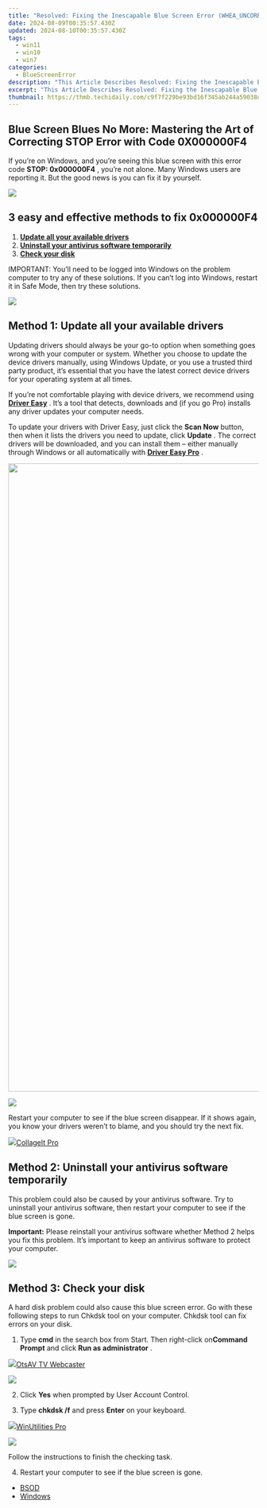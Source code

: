 ```yaml
---
title: "Resolved: Fixing the Inescapable Blue Screen Error (WHEA_UNCORRECTABLE)"
date: 2024-08-09T00:35:57.430Z
updated: 2024-08-10T00:35:57.430Z
tags:
  - win11
  - win10
  - win7
categories:
  - BlueScreenError
description: "This Article Describes Resolved: Fixing the Inescapable Blue Screen Error (WHEA_UNCORRECTABLE)"
excerpt: "This Article Describes Resolved: Fixing the Inescapable Blue Screen Error (WHEA_UNCORRECTABLE)"
thumbnail: https://thmb.techidaily.com/c9f7f229be93bd16f345ab244a59038de305839bf85f5bcd91c871e399759a89.jpg
---
```


## Blue Screen Blues No More: Mastering the Art of Correcting STOP Error with Code 0X000000F4

If you’re on Windows, and you’re seeing this blue screen with this error code **STOP: 0x000000F4** , you’re not alone. Many Windows users are reporting it. But the good news is you can fix it by yourself.

![](https://images.drivereasy.com/wp-content/uploads/2017/10/img_59db357b3699e.jpg)

## 3 easy and effective methods to fix 0x000000F4

1. **[Update all your available drivers](https://tools.techidaily.com/drivereasy/download/)**
2. **[Uninstall your antivirus software temporarily](https://tools.techidaily.com/drivereasy/download/)**
3. **[Check your disk](https://tools.techidaily.com/drivereasy/download/)**

 IMPORTANT: You’ll need to be logged into Windows on the problem computer to try any of these solutions. If you can’t log into Windows, restart it in Safe Mode, then try these solutions.

<!-- affiliate ads begin -->
<a href="https://store.movavi.com/affiliate.php?ACCOUNT=MOVAVI&AFFILIATE=108875&PATH=https%3A%2F%2Fwww.movavi.com%3FAFFILIATE%3D108875%26RESOURCE%3DMovavi%2BVideo%2BEditor%2Bbox"><img src="https://mcusercontent.com/0885a03ded3d480dca9287f12/images/6d3207fd-9f15-4c21-f0ad-59c68e6a7e2a.png" border="0"></a>
<!-- affiliate ads end -->
## Method 1: Update all your available drivers

 Updating drivers should always be your go-to option when something goes wrong with your computer or system. Whether you choose to update the device drivers manually, using Windows Update, or you use a trusted third party product, it’s essential that you have the latest correct device drivers for your operating system at all times.

 If you’re not comfortable playing with device drivers, we recommend using [**Driver Easy**](https://tools.techidaily.com/drivereasy/download/) . It’s a tool that detects, downloads and (if you go Pro) installs any driver updates your computer needs.

 To update your drivers with Driver Easy, just click the **Scan Now**   button, then when it lists the drivers you need to update, click **Update** . The correct drivers will be downloaded, and you can install them – either manually through Windows or all automatically with [**Driver Easy Pro**](https://tools.techidaily.com/drivereasy/download/) .

<!-- affiliate ads begin -->
<a href="https://twopages.pxf.io/c/5597632/1873313/18544" target="_top" id="1873313"><img src="//a.impactradius-go.com/display-ad/18544-1873313" border="0" alt="" width="1080" height="1263"/></a><img height="0" width="0" src="https://imp.pxf.io/i/5597632/1873313/18544" style="position:absolute;visibility:hidden;" border="0" />
<!-- affiliate ads end -->
![](https://images.drivereasy.com/wp-content/uploads/2017/08/img_599a5be1336da.jpg)

 Restart your computer to see if the blue screen disappear. If it shows again, you know your drivers weren’t to blame, and you should try the next fix.

<!-- affiliate ads begin -->
<a href="https://secure.2checkout.com/order/checkout.php?PRODS=4530091&QTY=1&AFFILIATE=108875&CART=1"><img src="https://www.pearlmountainsoft.com/n_img/product/cit_win/banScrn.jpg" border="0">CollageIt Pro</a>
<!-- affiliate ads end -->
##  Method 2: Uninstall your antivirus software temporarily

 This problem could also be caused by your antivirus software. Try to uninstall your antivirus software, then restart your computer to see if the blue screen is gone.

**Important:**  Please reinstall your antivirus software whether Method 2 helps you fix this problem. It’s important to keep an antivirus software to protect your computer.

<!-- affiliate ads begin -->
<a href="https://secure.2checkout.com/order/checkout.php?PRODS=32667153&QTY=1&AFFILIATE=108875&CART=1"><img src="https://www.coolmuster.com/uploads/image/20201228/feature02.png" border="0"></a>
<!-- affiliate ads end -->
## Method 3: Check your disk

 A hard disk problem could also cause this blue screen error. Go with these following steps to run Chkdsk tool on your computer. Chkdsk tool can fix errors on your disk.

 1) Type **cmd**  in the search box from Start. Then right-click on**Command Prompt**  and click **Run as administrator** .

<!-- affiliate ads begin -->
<a href="https://otszone.ots7.com/order/checkout.php?PRODS=4713324&QTY=1&AFFILIATE=108875&CART=1"><img src="https://green.ots7.com/screenshots/OtsAV/OtsAVTV1.90-300x188.jpg" border="0">OtsAV TV Webcaster</a>
<!-- affiliate ads end -->
![](https://images.drivereasy.com/wp-content/uploads/2017/10/img_59db475dd7b40.png)

 2) Click **Yes**  when prompted by User Account Control.

 3) Type **chkdsk /f**  and press **Enter**  on your keyboard.

<!-- affiliate ads begin -->
<a href="https://secure.2checkout.com/order/checkout.php?PRODS=4665597&QTY=1&AFFILIATE=108875&CART=1"><img src="https://www.pcclean.io/wp-content/uploads/2018/03/winutilities-box-130521.png" border="0">WinUtilities Pro</a>
<!-- affiliate ads end -->
![](https://images.drivereasy.com/wp-content/uploads/2017/10/img_59db47077b1d2.png)

Follow the instructions to finish the checking task.

4) Restart your computer to see if the blue screen is gone.

* [BSOD](https://tools.techidaily.com/drivereasy/download/)
* [Windows](https://tools.techidaily.com/drivereasy/download/)

<ins class="adsbygoogle"
     style="display:block"
     data-ad-format="autorelaxed"
     data-ad-client="ca-pub-7571918770474297"
     data-ad-slot="1223367746"></ins>



<ins class="adsbygoogle"
     style="display:block"
     data-ad-client="ca-pub-7571918770474297"
     data-ad-slot="8358498916"
     data-ad-format="auto"
     data-full-width-responsive="true"></ins>
